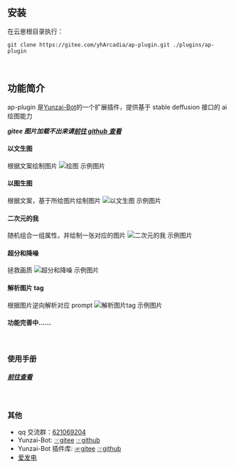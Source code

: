 <!--
 * @Author: 渔火Arcadia  https://github.com/yhArcadia
 * @Date: 2022-12-22 00:38:21
 * @LastEditors: 渔火Arcadia
 * @LastEditTime: 2022-12-26 14:06:56
 * @FilePath: \Yunzai-Bot\plugins\ap-plugin\README.md
 * @Description:
 *
 * Copyright (c) 2022 by 渔火Arcadia 1761869682@qq.com, All Rights Reserved.
-->

## 安装

在云崽根目录执行：

```
git clone https://gitee.com/yhArcadia/ap-plugin.git ./plugins/ap-plugin
```

</br>

## 功能简介

ap-plugin 是[Yunzai-Bot](https://github.com/Le-niao/Yunzai-Bot)的一个扩展插件，提供基于 stable deffusion 接口的 ai 绘图能力

___gitee 图片加载不出来请[前往 github 查看](https://github.com/yhArcadia/ap-plugin)___

#### 以文生图

根据文案绘制图片
![绘图 示例图片](./resources/readme/%E7%BB%98%E5%9B%BE.jpg)

#### 以图生图

根据文案，基于所给图片绘制图片
![以文生图 示例图片](./resources/readme/%E4%BB%A5%E5%9B%BE%E7%94%9F%E5%9B%BE.jpg)

#### 二次元的我

随机组合一组属性，并绘制一张对应的图片
![二次元的我 示例图片](./resources/readme/%E4%BA%8C%E6%AC%A1%E5%85%83%E7%9A%84%E6%88%91.jpg)

#### 超分和降噪

拯救画质
![超分和降噪 示例图片](./resources/readme/%E5%9B%BE%E7%89%87%E8%B6%85%E5%88%86.jpg)

#### 解析图片 tag

根据图片逆向解析对应 prompt
![解析图片tag 示例图片](./resources/readme/%E8%A7%A3%E6%9E%90tag.jpg)

#### 功能完善中……

</br>

### 使用手册

##### [前往查看](https://www.wolai.com/tiamcvmiaLJLePhTr4LAJE)

</br>

### 其他

- qq 交流群：[621069204](https://qm.qq.com/cgi-bin/qm/qr?k=rIsuCl_GFdEfL-IBAwp1K50_Q7LHU3PF&jump_from=webapi&authKey=C7F2rC3qdrxMoDLYA2xkYD0wbdAdkr+XizZry54cpCBoimI9lo06VEtNpXIMTZzQ)
- Yunzai-Bot: [☞gitee](https://gitee.com/Le-niao/Yunzai-Bot) [☞github](https://github.com/Le-niao/Yunzai-Bot)
- Yunzai-Bot 插件库: [☞gitee](https://gitee.com/yhArcadia/Yunzai-Bot-plugins-index) [☞github](https://github.com/yhArcadia/Yunzai-Bot-plugins-index)
- [爱发电](https://afdian.net/a/yhArcadia)
